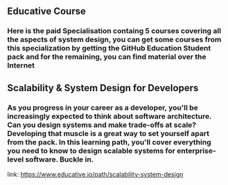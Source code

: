 ## Educative Course

### Here is the paid Specialisation containg 5 courses covering all the aspects of system design, you can get some courses from this specialization by getting the GitHub Education Student pack and for the remaining, you can find material over the Internet  

## Scalability & System Design for Developers
### As you progress in your career as a developer, you'll be increasingly expected to think about software architecture. Can you design systems and make trade-offs at scale? Developing that muscle is a great way to set yourself apart from the pack. In this learning path, you'll cover everything you need to know to design scalable systems for enterprise-level software. Buckle in.
link: https://www.educative.io/path/scalability-system-design
